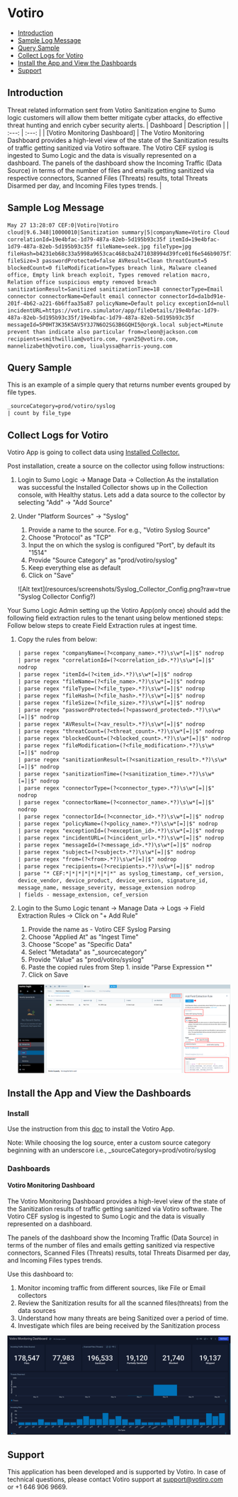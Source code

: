 # Votiro

- [Introduction](#introduction)
- [Sample Log Message](#sample-log-message)
- [Query Sample](#query-sample)
- [Collect Logs for Votiro](#collect-logs-for-votiro)
- [Install the App and View the Dashboards](#install-the-app-and-view-the-dashboards)
- [Support](#support)

## Introduction
  Threat related information sent from Votiro Sanitization engine to Sumo logic customers will allow them better mitigate cyber attacks, do effective threat hunting and enrich cyber security alerts.
  | Dashboard | Description    |
  | :---:   | :---: |
  | [Votiro Monitoring Dashboard] | The Votiro Monitoring Dashboard provides a high-level view of the state of the Sanitization results of traffic getting sanitized via Votiro software. The Votiro CEF syslog is ingested to Sumo Logic and the data is visually represented on a dashboard. The panels of the dashboard show the Incoming Traffic (Data Source) in terms of the number of files and emails getting sanitized via respective connectors, Scanned Files (Threats) results, total Threats Disarmed per day, and Incoming Files types trends. |


## Sample Log Message


```text
May 27 13:28:07 CEF:0|Votiro|Votiro cloud|9.6.348|10000010|Sanitization summary|5|companyName=Votiro Cloud correlationId=19e4bfac-1d79-487a-82eb-5d195b93c35f itemId=19e4bfac-1d79-487a-82eb-5d195b93c35f fileName=seek.jpg fileType=jpg fileHash=b4231eb68c33a5998a9653cac468cba2471038994d39fce01f6e546b9075f700 fileSize=3 passwordProtected=false AVResult=Clean threatCount=5 blockedCount=0 fileModification=Types breach link, Malware cleaned office, Empty link breach exploit, Types removed relation macro, Relation office suspicious empty removed breach sanitizationResult=Sanitized sanitizationTime=18 connectorType=Email connector connectorName=Default email connector connectorId=da1bd91e-201f-4b62-a221-6b6ffaa35a87 policyName=Default policy exceptionId=null incidentURL=https://votiro.simulator/app/fileDetails/19e4bfac-1d79-487a-82eb-5d195b93c35f/19e4bfac-1d79-487a-82eb-5d195b93c35f messageId=5P0HT3K35K5AV5Y3J7N6O2SG3B6GQHI5@orgk.local subject=Minute prevent than indicate also particular from=zleon@jackson.com recipients=smithwilliam@votiro.com, ryan25@votiro.com, mannelizabeth@votiro.com, liualyssa@harris-young.com
```

## Query Sample

This is an example of a simple query that returns number events grouped by file types.

```text
_sourceCategory=prod/votiro/syslog
| count by file_type
```

## Collect Logs for Votiro

Votiro App is going to collect data using [Installed Collector.](https://help.sumologic.com/docs/send-data/installed-collectors/)

Post installation, create a source on the collector using follow instructions:
1. Login to Sumo Logic -> Manage Data -> Collection
   As the installation was successful the Installed Collector shows up in the Collection console, with Healthy status.
   Lets add a data source to the collector by selecting "Add" -> "Add Source" 

2. Under "Platform Sources" -> "Syslog"	
    1. Provide a name to the source. 
        For e.g., "Votiro Syslog Source"
    2. Choose "Protocol" as "TCP"
    3. Input the on which the syslog is configured "Port", by default its "1514"
    4. Provide "Source Category" as "prod/votiro/syslog"
    5. Keep everything else as default
    6. Click on "Save”

    ![Alt text](resources/screenshots/Syslog_Collector_Config.png?raw=true "Syslog Collector Config?)


Your Sumo Logic Admin setting up the Votiro App(only once) should add the following field extraction rules to the tenant using below mentioned steps:
Follow below steps to create Field Extraction rules at ingest time.
1. Copy the rules from below:
    ```text
    | parse regex "companyName=(?<company_name>.*?)\s\w*[=]|$" nodrop
    | parse regex "correlationId=(?<correlation_id>.*?)\s\w*[=]|$" nodrop
    | parse regex "itemId=(?<item_id>.*?)\s\w*[=]|$" nodrop
    | parse regex "fileName=(?<file_name>.*?)\s\w*[=]|$" nodrop
    | parse regex "fileType=(?<file_type>.*?)\s\w*[=]|$" nodrop
    | parse regex "fileHash=(?<file_hash>.*?)\s\w*[=]|$" nodrop
    | parse regex "fileSize=(?<file_size>.*?)\s\w*[=]|$" nodrop
    | parse regex "passwordProtected=(?<password_protected>.*?)\s\w*[=]|$" nodrop
    | parse regex "AVResult=(?<av_result>.*?)\s\w*[=]|$" nodrop
    | parse regex "threatCount=(?<threat_count>.*?)\s\w*[=]|$" nodrop
    | parse regex "blockedCount=(?<blocked_count>.*?)\s\w*[=]|$" nodrop
    | parse regex "fileModification=(?<file_modification>.*?)\s\w*[=]|$" nodrop
    | parse regex "sanitizationResult=(?<sanitization_result>.*?)\s\w*[=]|$" nodrop
    | parse regex "sanitizationTime=(?<sanitization_time>.*?)\s\w*[=]|$" nodrop
    | parse regex "connectorType=(?<connector_type>.*?)\s\w*[=]|$" nodrop
    | parse regex "connectorName=(?<connector_name>.*?)\s\w*[=]|$" nodrop
    | parse regex "connectorId=(?<connector_id>.*?)\s\w*[=]|$" nodrop
    | parse regex "policyName=(?<policy_name>.*?)\s\w*[=]|$" nodrop
    | parse regex "exceptionId=(?<exception_id>.*?)\s\w*[=]|$" nodrop
    | parse regex "incidentURL=(?<incident_url>.*?)\s\w*[=]|$" nodrop
    | parse regex "messageId=(?<message_id>.*?)\s\w*[=]|$" nodrop
    | parse regex "subject=(?<subject>.*?)\s\w*[=]|$" nodrop
    | parse regex "from=(?<from>.*?)\s\w*[=]|$" nodrop
    | parse regex "recipients=(?<recipients>.*?)\s\w*[=]|$" nodrop
    | parse "* CEF:*|*|*|*|*|*|*|*" as syslog_timestamp, cef_version, device_vendor, device_product, device_version, signature_id,  message_name, message_severity, message_extension nodrop
    | fields - message_extension, cef_version
    ```

2. Login to the Sumo Logic tenant -> Manage Data -> Logs -> Field Extraction Rules -> Click on "+ Add Rule"
    1. Provide the name as - Votiro CEF Syslog Parsing
    2. Choose "Applied At" as "Ingest Time"
    3. Choose "Scope" as "Specific Data"
    4. Select "Metadata" as "_sourcecategory"
    5. Provide "Value" as "prod/votiro/syslog"
    6. Paste the copied rules from Step 1. inside "Parse Expression *"
    7. Click on Save

    ![Alt text](resources/screenshots/Field_Extraction_Rules.png?raw=true)



## Install the App and View the Dashboards

### Install

Use the instruction from this [doc](https://help.sumologic.com/docs/get-started/apps-integrations/#install-apps-from-the-library) to install the Votiro App.

Note: While choosing the log source, enter a custom source category beginning with an underscore i.e., _sourceCategory=prod/votiro/syslog

### Dashboards

#### Votiro Monitoring Dashboard

The Votiro Monitoring Dashboard provides a high-level view of the state of the Sanitization results of traffic getting sanitized via Votiro software. The Votiro CEF syslog is ingested to Sumo Logic and the data is visually represented on a dashboard. 

The panels of the dashboard show the Incoming Traffic (Data Source) in terms of the number of files and emails getting sanitized via respective connectors, Scanned Files (Threats) results, total Threats Disarmed per day, and Incoming Files types trends.

Use this dashboard to:
1. Monitor incoming traffic from different sources, like File or Email collectors
2. Review the Sanitization results for all the scanned files(threats) from the data sources
3. Understand how many threats are being Sanitized over a period of time.                               
4. Investigate which files are being received by the Sanitization process

![Alt text](resources/screenshots/Votiro_Monitoring_Dashboard.png?raw=true)

## Support

This application has been developed and is supported by Votiro. In case of technical questions, please contact Votiro support at support@votiro.com or +1 646 906 9669.
